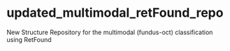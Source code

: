 # updated_multimodal_retFound_repo
New Structure Repository for the multimodal (fundus-oct) classification using RetFound
